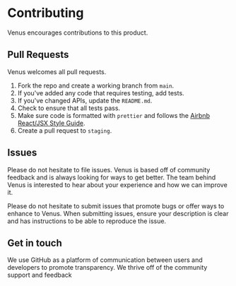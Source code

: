 # Contributing

Venus encourages contributions to this product.

## Pull Requests

Venus welcomes all pull requests.

1. Fork the repo and create a working branch from `main`.
2. If you've added any code that requires testing, add tests.
3. If you've changed APIs, update the `README.md`.
4. Check to ensure that all tests pass.
5. Make sure code is formatted with `prettier` and follows the [Airbnb React/JSX Style Guide](https://github.com/airbnb/javascript/blob/master/react/README.md).
6. Create a pull request to `staging`.

## Issues

Please do not hesitate to file issues. Venus is based off of community feedback and is  always looking for ways to get better. The team behind Venus is interested to hear about your experience and how we can improve it.

Please do not hesitate to submit issues that promote bugs or offer ways to enhance to Venus. When submitting issues, ensure your description is clear and has instructions to be able to reproduce the issue.

## Get in touch

We use GitHub as a platform of communication between users and developers to promote transparency. We thrive off of the community support and feedback